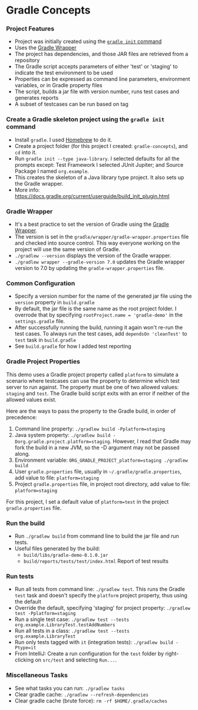 # Gradle Concepts
### Project Features
- Project was initially created using the [`gradle init` command](https://docs.gradle.org/current/samples/sample_building_java_libraries.html)
- Uses the [Gradle Wrapper](https://docs.gradle.org/current/userguide/gradle_wrapper.html)
- The project has dependencies, and those JAR files are retrieved from a repository 
- The Gradle script accepts parameters of either 'test' or 'staging' to indicate the test environment to be used
- Properties can be expressed as command line parameters, environment variables, or in Gradle property files
- The script, builds a jar file with version number, runs test cases and generates reports
- A subset of testcases can be run based on tag

### Create a Gradle skeleton project using the `gradle init` command
- Install `gradle`. I used [Homebrew](https://brew.sh/) to do it.
- Create a project folder (for this project I created: `gradle-concepts`), and `cd` into it.
- Run `gradle init --type java-library`. I selected defaults for all the prompts except: Test Framework I selected JUnit Jupiter; and Source Package I named `org.example`.
- This creates the skeleton of a Java library type project. It also sets up the Gradle wrapper.
- More info: https://docs.gradle.org/current/userguide/build_init_plugin.html

### Gradle Wrapper
- It's a best practice to set the version of Gradle using the [Gradle Wrapper](https://docs.gradle.org/current/userguide/gradle_wrapper.html).
- The version is set in the `gradle/wrapper/gradle-wrapper.properties` file and checked into source control. This way everyone working on the project will use the same version of Gradle.
- `./gradlew --version` displays the version of the Gradle wrapper.
- `./gradlew wrapper --gradle-version 7.0` updates the Gradle wrapper version to 7.0 by updating the `gradle-wrapper.properties` file.

### Common Configuration
- Specify a version number for the name of the generated jar file using the `version` property in `build.gradle`
- By default, the jar file is the same name as the root project folder. I overrode that by specifying `rootProject.name = 'gradle-demo'` in the `settings.gradle` file.
- After successfully running the build, running it again won't re-run the test cases. To always run the test cases, add `dependsOn 'cleanTest'` to `test` task in `build.gradle`
- See `build.gradle` for how I added test reporting

### Gradle Project Properties
This demo uses a Gradle project property called `platform` to simulate a scenario where testcases can use the property to determine which test server to run against.  The property must be one of two allowed values: `staging` and `test`. The Gradle build script exits with an error if neither of the allowed values exist.

Here are the ways to pass the property to the Gradle build, in order of precedence:
1. Command line property: `./gradlew build -Pplatform=staging`
2. Java system property: `./gradlew build -Dorg.gradle.project.platform=staging`. However, I read that Gradle may fork the build in a new JVM, so the -D argument may not be passed along.
3. Environment variable: `ORG_GRADLE_PROJECT_platform=staging ./gradlew build`
4. User `gradle.properties` file, usually in `~/.gradle/gradle.properties`, add value to file: `platform=staging`
4. Project `gradle.properties` file, in project root directory, add value to file: `platform=staging`

For this project, I set a default value of `platform=test` in the project `gradle.properties` file.

### Run the build
- Run `./gradlew build` from command line to build the jar file and run tests.
- Useful files generated by the build:
    - `build/libs/gradle-demo-0.1.0.jar`
    - `build/reports/tests/test/index.html` Report of test results

###  Run tests
- Run all tests from command line: `./gradlew test`. This runs the Gradle `test` task and doesn't specify the `platform` project property, thus using the default
- Override the default, specifying 'staging' for project property: `./gradlew test -Pplatform=staging`
- Run a single test case: `./gradlew test --tests org.example.LibraryTest.testAddNumbers`
- Run all tests in a class: `./gradlew test --tests org.example.LibraryTest`
- Run only tests tagged with `it` (integration tests): `./gradlew build -Ptype=it`   
- From IntelliJ: Create a run configuration for the `test` folder by right-clicking on `src/test` and selecting `Run...`. 

### Miscellaneous Tasks
- See what tasks you can run: `./gradlew tasks`
- Clear gradle cache: `./gradlew --refresh-dependencies`
- Clear gradle cache (brute force): `rm -rf $HOME/.gradle/caches`

